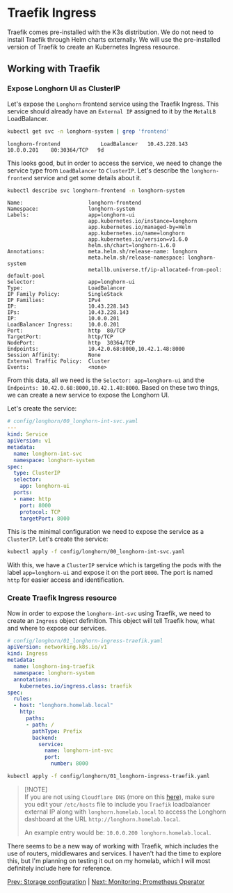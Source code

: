 # Traefik Ingress

Traefik comes pre-installed with the K3s distribution. We do not need to install Traefik through Helm charts externally. We will use the pre-installed version of Traefik to create an Kubernetes Ingress resource.

## Working with Traefik

### Expose Longhorn UI as ClusterIP

Let's expose the `Longhorn` frontend service using the Traefik Ingress. This service should already have an `External IP` assigned to it by the `MetalLB` LoadBalancer.

```bash
kubectl get svc -n longhorn-system | grep 'frontend'
```

```output
longhorn-frontend             LoadBalancer   10.43.228.143   10.0.0.201    80:30364/TCP   9d
```

This looks good, but in order to access the service, we need to change the service type from `LoadBalancer` to `ClusterIP`. Let's describe the `longhorn-frontend` service and get some details about it.

```bash
kubectl describe svc longhorn-frontend -n longhorn-system
```

```output
Name:                     longhorn-frontend
Namespace:                longhorn-system
Labels:                   app=longhorn-ui
                          app.kubernetes.io/instance=longhorn
                          app.kubernetes.io/managed-by=Helm
                          app.kubernetes.io/name=longhorn
                          app.kubernetes.io/version=v1.6.0
                          helm.sh/chart=longhorn-1.6.0
Annotations:              meta.helm.sh/release-name: longhorn
                          meta.helm.sh/release-namespace: longhorn-system
                          metallb.universe.tf/ip-allocated-from-pool: default-pool
Selector:                 app=longhorn-ui
Type:                     LoadBalancer
IP Family Policy:         SingleStack
IP Families:              IPv4
IP:                       10.43.228.143
IPs:                      10.43.228.143
IP:                       10.0.0.201
LoadBalancer Ingress:     10.0.0.201
Port:                     http  80/TCP
TargetPort:               http/TCP
NodePort:                 http  30364/TCP
Endpoints:                10.42.0.68:8000,10.42.1.48:8000
Session Affinity:         None
External Traffic Policy:  Cluster
Events:                   <none>
```

From this data, all we need is the `Selector: app=longhorn-ui` and the `Endpoints: 10.42.0.68:8000,10.42.1.48:8000`. Based on these two things, we can create a new service to expose the Longhorn UI.

Let's create the service:

```yaml
# config/longhorn/00_longhorn-int-svc.yaml
---
kind: Service
apiVersion: v1
metadata:
  name: longhorn-int-svc
  namespace: longhorn-system
spec:
  type: ClusterIP
  selector:
    app: longhorn-ui
  ports:
  - name: http
    port: 8000
    protocol: TCP
    targetPort: 8000
```

This is the minimal configuration we need to expose the service as a `ClusterIP`. Let's create the service:

```bash
kubectl apply -f config/longhorn/00_longhorn-int-svc.yaml
```

With this, we have a `ClusterIP` service which is targeting the pods with the label `app=longhorn-ui` and expose it on the port `8000`. The port is named `http` for easier access and identification.

### Create Traefik Ingress resource

Now in order to expose the `longhorn-int-svc` using Traefik, we need to create an `Ingress` object definition. This object will tell Traefik how, what and where to expose our services.

```yaml
# config/longhorn/01_longhorn-ingress-traefik.yaml
apiVersion: networking.k8s.io/v1
kind: Ingress
metadata:
  name: longhorn-ing-traefik
  namespace: longhorn-system
  annotations:
    kubernetes.io/ingress.class: traefik
spec:
  rules:
  - host: "longhorn.homelab.local"
    http:
      paths:
      - path: /
        pathType: Prefix
        backend:
          service:
            name: longhorn-int-svc
            port:
              number: 8000
```

```bash
kubectl apply -f config/longhorn/01_longhorn-ingress-traefik.yaml
```

> \[!NOTE]\
> If you are not using `Cloudflare DNS` (more on this [here](./14_cloudflare.md)), make sure you edit your `/etc/hosts` file to include you `Traefik` loadbalancer external IP along with `longhorn.homelab.local` to access the Longhorn dashboard at the URL `http://longhorn.homelab.local`.
>
> An example entry would be: `10.0.0.200 longhorn.homelab.local`.

There seems to be a new way of working with Traefik, which includes the use of routers, middlewares and services. I haven't had the time to explore this, but I'm planning on testing it out on my homelab, which I will most definitely include here for reference.

[Prev: Storage configuration](./06_storage.md) | [Next: Monitoring: Prometheus Operator](./08_monitoring_prometheus_operator.md)
